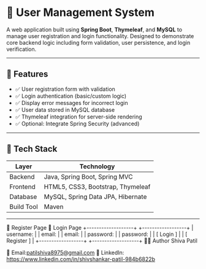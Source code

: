 
# 👥 User Management System

A web application built using **Spring Boot**, **Thymeleaf**, and **MySQL** to manage user registration and login functionality. Designed to demonstrate core backend logic including form validation, user persistence, and login verification.

---

## 🚀 Features

- ✅ User registration form with validation
- ✅ Login authentication (basic/custom logic)
- ✅ Display error messages for incorrect login
- ✅ User data stored in MySQL database
- ✅ Thymeleaf integration for server-side rendering
- ✅ Optional: Integrate Spring Security (advanced)

---

## 🧰 Tech Stack

| Layer     | Technology                      |
|-----------|----------------------------------|
| Backend   | Java, Spring Boot, Spring MVC    |
| Frontend  | HTML5, CSS3, Bootstrap, Thymeleaf|
| Database  | MySQL, Spring Data JPA, Hibernate|
| Build Tool| Maven                           |

---

📍 Register Page 📍 Login Page
+-------------------+ +------------------+
| username: | | email: |
| email: | | password: |
| password: | | [ Login ] |
| [ Register ] | +------------------+
+-------------------+
🙋‍♂️ Author
Shiva Patil

📧 Email:patilshiva8975@gmail.com
🔗 LinkedIn: https://www.linkedin.com/in/shivshankar-patil-984b6822b





